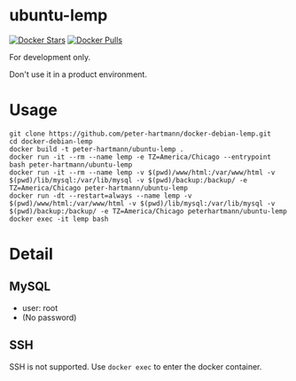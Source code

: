 ubuntu-lemp
===========

[![Docker Stars](https://img.shields.io/docker/stars/peterhartmann/docker-lemp.svg)](https://hub.docker.com/r/peterhartmann/docker-lemp/)
[![Docker Pulls](https://img.shields.io/docker/pulls/peterhartmann/docker-lemp.svg)](https://hub.docker.com/r/peterhartmann/docker-lemp/)


For development only.

Don't use it in a product environment.

# Usage

```
git clone https://github.com/peter-hartmann/docker-debian-lemp.git
cd docker-debian-lemp
docker build -t peter-hartmann/ubuntu-lemp .
docker run -it --rm --name lemp -e TZ=America/Chicago --entrypoint bash peter-hartmann/ubuntu-lemp
docker run -it --rm --name lemp -v $(pwd)/www/html:/var/www/html -v $(pwd)/lib/mysql:/var/lib/mysql -v $(pwd)/backup:/backup/ -e TZ=America/Chicago peter-hartmann/ubuntu-lemp
docker run -dt --restart=always --name lemp -v $(pwd)/www/html:/var/www/html -v $(pwd)/lib/mysql:/var/lib/mysql -v $(pwd)/backup:/backup/ -e TZ=America/Chicago peterhartmann/ubuntu-lemp
docker exec -it lemp bash
```

# Detail

## MySQL
* user: root
* (No password)

## SSH
SSH is not supported. Use `docker exec` to enter the docker container.
